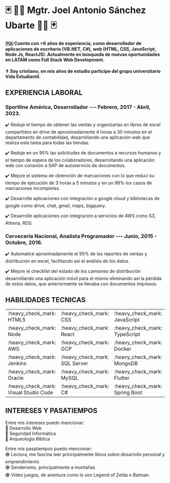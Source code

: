 # :black_joker: :man_technologist: Mgtr. Joel Antonio Sánchez Ubarte :man_technologist: :black_joker:

#### :panama: Cuento con +6 años de experiencia, como desarrollador de aplicaciones de escritorio (VB.NET, C#), web (HTML, CSS, JavaScript, Node Js, ReactJS). Actualmente en búsqueda de nuevas oportunidades en LATAM como Full Stack Web Development.

#### :latin_cross: Soy cristiano, en mis años de estudio participe del grupo universitario Vida Estudiantil.

## EXPERIENCIA LABORAL

### Sportline América, Desarrollador --- Febrero, 2017 - Abril, 2023.

:heavy_check_mark: Reduje el tiempo de obtener las ventas y organizarlas en libros de excel compartidos en drive de aproximadamente 4 horas a 30 minutos en el departamento de contabilidad, desarrollando una aplicación web que realiza esta tarea para todas las tiendas.

:heavy_check_mark: Reduje en un 95% las solicitudes de documentos a recursos humanos y el tiempo de espera de los colaboradores, desarrollando una aplicación web con conexión a SAP de autoservicio de documentos.

:heavy_check_mark: Mejore el sistema de obtención de marcaciones con lo que reducí su tiempo de ejecución de 3 horas a 5 minutos y en un 99% los casos de marcaciones incompletas.

:heavy_check_mark: Desarrolle aplicaciones con integración a google cloud y bibliotecas de google como drive, chat, gmail, maps, bigquery.

:heavy_check_mark: Desarrolle aplicaciones con integración a servicios de AWS como S3, Athena, RDS.

### Cervecería Nacional, Analista Programador --- Junio, 2015 - Octubre, 2016.

:heavy_check_mark: Automatice aproximadamente el 95% de los reportes de ventas y distribución en excel, facilitando así el análisis de los datos.

:heavy_check_mark: Mejore el checklist del estado de los camiones de distribución desarrollando una aplicación móvil para el mismo eliminando así la pérdida de estos datos, que anteriormente se llevaba con documentos impresos.
  
## HABILIDADES TECNICAS

  <table>
    <tr>
      <td> :heavy_check_mark: HTML5 </td>
      <td> :heavy_check_mark: CSS </td>
      <td> :heavy_check_mark: JavaScript </td>
    </tr>
    <tr>
      <td> :heavy_check_mark: Node </td>
      <td> :heavy_check_mark: React </td>
      <td> :heavy_check_mark: TypeScript </td>
    </tr>
    <tr>
      <td> :heavy_check_mark: AWS </td>
      <td> :heavy_check_mark: GCP </td>
      <td> :heavy_check_mark: Docker </td>
    </tr>
    <tr>
      <td> :heavy_check_mark: Jenkins </td>
      <td> :heavy_check_mark: SQL Server </td>
      <td> :heavy_check_mark: MongoDB </td>
    </tr>
    <tr>
      <td> :heavy_check_mark: Oracle </td>
      <td> :heavy_check_mark: MySQL </td>
      <td> :heavy_check_mark: Flutter </td>
    </tr>
    <tr>
      <td> :heavy_check_mark: Visual Studio Code </td>
      <td> :heavy_check_mark: C# </td>
      <td> :heavy_check_mark: Spring Boot </td>
    </tr>
  </table>
  
## INTERESES Y PASATIEMPOS

Entre mis intereses puedo mencionar: <br>
:red_circle: Desarrollo Web <br>
:red_circle: Seguridad Informática <br>
:red_circle: Arqueología Bíblica <br>

Entre mis pasatiempos puedo mencionar: <br>
:purple_circle: Lectura, me fascina leer principalmente libros sobre desarrollo personal y emprendimiento <br>
:purple_circle: Senderismo, principalmente a montañas <br>
:purple_circle: Video juegos, de aventura como lo son Legend of Zelda o Batman.
  
<!--
**jsubarte/jsubarte** is a ✨ _special_ ✨ repository because its `README.md` (this file) appears on your GitHub profile.

Here are some ideas to get you started:

- 🔭 I’m currently working on ...
- 🌱 I’m currently learning ...
- 👯 I’m looking to collaborate on ...
- 🤔 I’m looking for help with ...
- 💬 Ask me about ...
- 📫 How to reach me: ...
- 😄 Pronouns: ...
- ⚡ Fun fact: ...
-->
